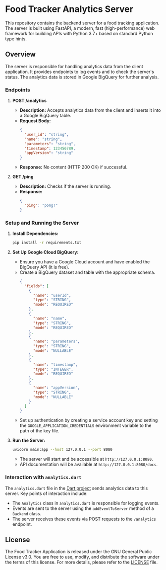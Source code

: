 # Food Tracker Analytics Server

This repository contains the backend server for a food tracking application. The server is built using FastAPI, a modern, fast (high-performance) web framework for building APIs with Python 3.7+ based on standard Python type hints.

## Overview

The server is responsible for handling analytics data from the client application. It provides endpoints to log events and to check the server's status. The analytics data is stored in Google BigQuery for further analysis.

### Endpoints

1. **POST /analytics**
   - **Description:** Accepts analytics data from the client and inserts it into a Google BigQuery table.
   - **Request Body:**
     ```json
     {
       "user_id": "string",
       "name": "string",
       "parameters": "string",
       "timestamp": 123456789,
       "appVersion": "string"
     }
     ```
   - **Response:** No content (HTTP 200 OK) if successful.

2. **GET /ping**
   - **Description:** Checks if the server is running.
   - **Response:**
     ```json
     {
       "ping": "pong!"
     }
     ```

### Setup and Running the Server

1. **Install Dependencies:**
   ```bash
   pip install -r requirements.txt
   ```

2. **Set Up Google Cloud BigQuery:**
   - Ensure you have a Google Cloud account and have enabled the BigQuery API (it is free).
   - Create a BigQuery dataset and table with the appropriate schema.
     ```json
     {
       "fields": [
         {
           "name": "userId",
           "type": "STRING",
           "mode": "REQUIRED"
         },
         {
           "name": "name",
           "type": "STRING",
           "mode": "REQUIRED"
         },
         {
           "name": "parameters",
           "type": "STRING",
           "mode": "NULLABLE"
         },
         {
           "name": "timestamp",
           "type": "INTEGER",
           "mode": "REQUIRED"
         },
         {
           "name": "appVersion",
           "type": "STRING",
           "mode": "NULLABLE"
         }
       ]
     }
     ```
   - Set up authentication by creating a service account key and setting the `GOOGLE_APPLICATION_CREDENTIALS` environment variable to the path of the key file.

3. **Run the Server:**
   ```bash
   uvicorn main:app --host 127.0.0.1 --port 8080
   ```
   - The server will start and be accessible at `http://127.0.0.1:8080`.
   - API documentation will be available at `http://127.0.0.1:8080/docs`.

### Interaction with `analytics.dart`

The `analytics.dart` file in the [Dart project](www.example.com) sends analytics data to this server. Key points of interaction include:

- The `Analytics` class in `analytics.dart` is responsible for logging events.
- Events are sent to the server using the `addEventToServer` method of a `Backend` class.
- The server receives these events via POST requests to the `/analytics` endpoint.

## License

The Food Tracker Application is released under the GNU General Public License v3.0. You are free to use, modify, and distribute the software under the terms of this license. For more details, please refer to the [LICENSE](LICENSE) file.